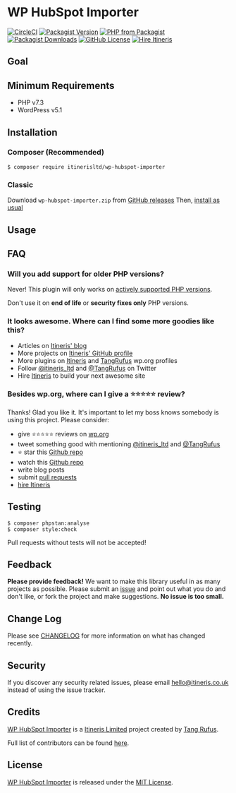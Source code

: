 # WP HubSpot Importer

[![CircleCI](https://circleci.com/gh/ItinerisLtd/wp-hubspot-importer.svg?style=svg)](https://circleci.com/gh/ItinerisLtd/wp-hubspot-importer)
[![Packagist Version](https://img.shields.io/packagist/v/itinerisltd/wp-hubspot-importer.svg)](https://packagist.org/packages/itinerisltd/wp-hubspot-importer)
[![PHP from Packagist](https://img.shields.io/packagist/php-v/itinerisltd/wp-hubspot-importer.svg)](https://packagist.org/packages/itinerisltd/wp-hubspot-importer)
[![Packagist Downloads](https://img.shields.io/packagist/dt/itinerisltd/wp-hubspot-importer.svg)](https://packagist.org/packages/itinerisltd/wp-hubspot-importer)
[![GitHub License](https://img.shields.io/github/license/itinerisltd/wp-hubspot-importer.svg)](https://github.com/ItinerisLtd/wp-hubspot-importer/blob/master/LICENSE)
[![Hire Itineris](https://img.shields.io/badge/Hire-Itineris-ff69b4.svg)](https://www.itineris.co.uk/contact/)


<!-- START doctoc generated TOC please keep comment here to allow auto update -->
<!-- DON'T EDIT THIS SECTION, INSTEAD RE-RUN doctoc TO UPDATE -->


<!-- END doctoc generated TOC please keep comment here to allow auto update -->

## Goal

## Minimum Requirements

- PHP v7.3
- WordPress v5.1

## Installation

### Composer (Recommended)

```sh-session
$ composer require itinerisltd/wp-hubspot-importer
```

### Classic

Download `wp-hubspot-importer.zip` from [GitHub releases](https://github.com/itinerisltd/wp-hubspot-importer/releases)
Then, [install as usual](https://codex.wordpress.org/Managing_Plugins#Installing_Plugins)

## Usage

## FAQ

### Will you add support for older PHP versions?

Never! This plugin will only works on [actively supported PHP versions](https://secure.php.net/supported-versions.php).

Don't use it on **end of life** or **security fixes only** PHP versions.

### It looks awesome. Where can I find some more goodies like this?

- Articles on [Itineris' blog](https://www.itineris.co.uk/blog/)
- More projects on [Itineris' GitHub profile](https://github.com/itinerisltd)
- More plugins on [Itineris](https://profiles.wordpress.org/itinerisltd/#content-plugins) and [TangRufus](https://profiles.wordpress.org/tangrufus/#content-plugins) wp.org profiles
- Follow [@itineris_ltd](https://twitter.com/itineris_ltd) and [@TangRufus](https://twitter.com/tangrufus) on Twitter
- Hire [Itineris](https://www.itineris.co.uk/services/) to build your next awesome site

### Besides wp.org, where can I give a :star::star::star::star::star: review?

Thanks! Glad you like it. It's important to let my boss knows somebody is using this project. Please consider:

- give :star::star::star::star::star: reviews on [wp.org](https://wordpress.org/support/plugin/wp-hubspot-importer/reviews/#new-post)
- tweet something good with mentioning [@itineris_ltd](https://twitter.com/itineris_ltd) and [@TangRufus](https://twitter.com/tangrufus)
- ️️:star: star this [Github repo](https://github.com/ItinerisLtd/wp-hubspot-importer)
- watch this [Github repo](https://github.com/ItinerisLtd/wp-hubspot-importer)
- write blog posts
- submit [pull requests](https://github.com/ItinerisLtd/wp-hubspot-importer)
- [hire Itineris](https://www.itineris.co.uk/services/)

## Testing

```sh-session
$ composer phpstan:analyse
$ composer style:check
```

Pull requests without tests will not be accepted!

## Feedback

**Please provide feedback!** We want to make this library useful in as many projects as possible.
Please submit an [issue](https://github.com/ItinerisLtd/wp-hubspot-importer/issues/new) and point out what you do and don't like, or fork the project and make suggestions.
**No issue is too small.**

## Change Log

Please see [CHANGELOG](./CHANGELOG.md) for more information on what has changed recently.

## Security

If you discover any security related issues, please email [hello@itineris.co.uk](hello@itineris.co.uk) instead of using the issue tracker.

## Credits

[WP HubSpot Importer](https://github.com/ItinerisLtd/wp-hubspot-importer) is a [Itineris Limited](https://www.itineris.co.uk/) project created by [Tang Rufus](https://typist.tech).

Full list of contributors can be found [here](https://github.com/ItinerisLtd/wp-hubspot-importer/graphs/contributors).

## License

[WP HubSpot Importer](https://github.com/ItinerisLtd/wp-hubspot-importer) is released under the [MIT License](https://opensource.org/licenses/MIT).
